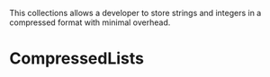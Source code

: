 This collections allows a developer to store strings and integers in a compressed format with minimal overhead.


# CompressedLists
